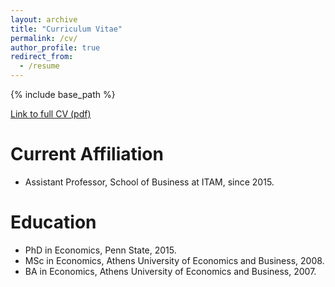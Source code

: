```yaml
---
layout: archive
title: "Curriculum Vitae"
permalink: /cv/
author_profile: true
redirect_from:
  - /resume
---
```


{% include base_path %}

[Link to full CV (pdf)](https://www.dropbox.com/s/4ofhw1ubmjq9k3c/AlexFakos_CV.pdf?raw=1)

Current Affiliation
======
* Assistant Professor, School of Business at ITAM, since 2015.

Education
======
* PhD in Economics, Penn State, 2015.
* MSc in Economics, Athens University of Economics and Business, 2008.
* BA  in Economics, Athens University of Economics and Business, 2007.


